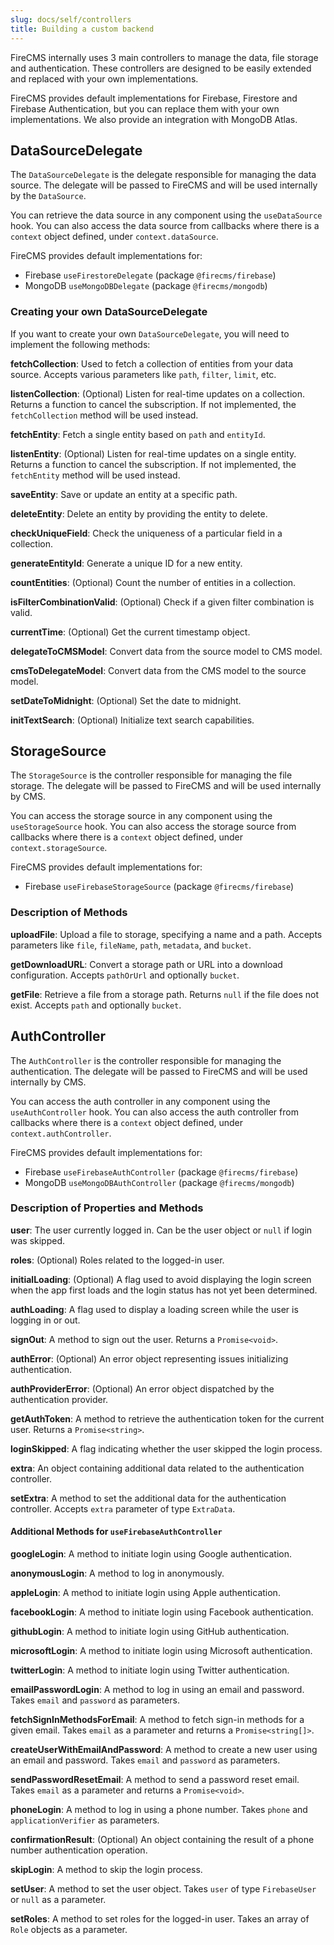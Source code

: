 ```yaml
---
slug: docs/self/controllers
title: Building a custom backend
---
```


FireCMS internally uses 3 main controllers to manage the data, file storage and authentication.
These controllers are designed to be easily extended and replaced with your own implementations.

FireCMS provides default implementations for Firebase, Firestore and Firebase Authentication,
but you can replace them with your own implementations. We also provide an integration with MongoDB Atlas.

## DataSourceDelegate

The `DataSourceDelegate` is the delegate responsible for managing the data source. The delegate will
be passed to FireCMS and will be used internally by the `DataSource`.

You can retrieve the data source in any component using the `useDataSource` hook. You can also access the data source
from callbacks where there is a `context` object defined, under `context.dataSource`.

FireCMS provides default implementations for:

- Firebase `useFirestoreDelegate` (package `@firecms/firebase`)
- MongoDB `useMongoDBDelegate` (package `@firecms/mongodb`)

### Creating your own DataSourceDelegate

If you want to create your own `DataSourceDelegate`, you will need to implement the following methods:

**fetchCollection**: Used to fetch a collection of entities from your data source. Accepts various parameters
like `path`, `filter`, `limit`, etc.

**listenCollection**: (Optional) Listen for real-time updates on a collection. Returns a function to cancel the
subscription. If not implemented, the `fetchCollection` method will be used instead.

**fetchEntity**: Fetch a single entity based on `path` and `entityId`.

**listenEntity**: (Optional) Listen for real-time updates on a single entity. Returns a function to cancel the
subscription. If not implemented, the `fetchEntity` method will be used instead.

**saveEntity**: Save or update an entity at a specific path.

**deleteEntity**: Delete an entity by providing the entity to delete.

**checkUniqueField**: Check the uniqueness of a particular field in a collection.

**generateEntityId**: Generate a unique ID for a new entity.

**countEntities**: (Optional) Count the number of entities in a collection.

**isFilterCombinationValid**: (Optional) Check if a given filter combination is valid.

**currentTime**: (Optional) Get the current timestamp object.

**delegateToCMSModel**: Convert data from the source model to CMS model.

**cmsToDelegateModel**: Convert data from the CMS model to the source model.

**setDateToMidnight**: (Optional) Set the date to midnight.

**initTextSearch**: (Optional) Initialize text search capabilities.

## StorageSource

The `StorageSource` is the controller responsible for managing the file storage. The delegate will
be passed to FireCMS and will be used internally by CMS.

You can access the storage source in any component using the `useStorageSource` hook. You can also access the storage
source from callbacks where there is a `context` object defined, under `context.storageSource`.

FireCMS provides default implementations for:

- Firebase `useFirebaseStorageSource` (package `@firecms/firebase`)

### Description of Methods

**uploadFile**: Upload a file to storage, specifying a name and a path. Accepts parameters
like `file`, `fileName`, `path`, `metadata`, and `bucket`.

**getDownloadURL**: Convert a storage path or URL into a download configuration. Accepts `pathOrUrl` and
optionally `bucket`.

**getFile**: Retrieve a file from a storage path. Returns `null` if the file does not exist. Accepts `path` and
optionally `bucket`.

## AuthController

The `AuthController` is the controller responsible for managing the authentication. The delegate will
be passed to FireCMS and will be used internally by CMS.

You can access the auth controller in any component using the `useAuthController` hook.
You can also access the auth controller from callbacks where there is a `context` object defined,
under `context.authController`.

FireCMS provides default implementations for:

- Firebase `useFirebaseAuthController` (package `@firecms/firebase`)
- MongoDB `useMongoDBAuthController` (package `@firecms/mongodb`)

### Description of Properties and Methods

**user**: The user currently logged in. Can be the user object or `null` if login was skipped.

**roles**: (Optional) Roles related to the logged-in user.

**initialLoading**: (Optional) A flag used to avoid displaying the login screen when the app first loads and the login
status has not yet been determined.

**authLoading**: A flag used to display a loading screen while the user is logging in or out.

**signOut**: A method to sign out the user. Returns a `Promise<void>`.

**authError**: (Optional) An error object representing issues initializing authentication.

**authProviderError**: (Optional) An error object dispatched by the authentication provider.

**getAuthToken**: A method to retrieve the authentication token for the current user. Returns a `Promise<string>`.

**loginSkipped**: A flag indicating whether the user skipped the login process.

**extra**: An object containing additional data related to the authentication controller.

**setExtra**: A method to set the additional data for the authentication controller. Accepts `extra` parameter of
type `ExtraData`.

#### Additional Methods for `useFirebaseAuthController`

**googleLogin**: A method to initiate login using Google authentication.

**anonymousLogin**: A method to log in anonymously.

**appleLogin**: A method to initiate login using Apple authentication.

**facebookLogin**: A method to initiate login using Facebook authentication.

**githubLogin**: A method to initiate login using GitHub authentication.

**microsoftLogin**: A method to initiate login using Microsoft authentication.

**twitterLogin**: A method to initiate login using Twitter authentication.

**emailPasswordLogin**: A method to log in using an email and password. Takes `email` and `password` as parameters.

**fetchSignInMethodsForEmail**: A method to fetch sign-in methods for a given email. Takes `email` as a parameter and returns a `Promise<string[]>`.

**createUserWithEmailAndPassword**: A method to create a new user using an email and password. Takes `email` and `password` as parameters.

**sendPasswordResetEmail**: A method to send a password reset email. Takes `email` as a parameter and returns a `Promise<void>`.

**phoneLogin**: A method to log in using a phone number. Takes `phone` and `applicationVerifier` as parameters.

**confirmationResult**: (Optional) An object containing the result of a phone number authentication operation.

**skipLogin**: A method to skip the login process.

**setUser**: A method to set the user object. Takes `user` of type `FirebaseUser` or `null` as a parameter.

**setRoles**: A method to set roles for the logged-in user. Takes an array of `Role` objects as a parameter.







